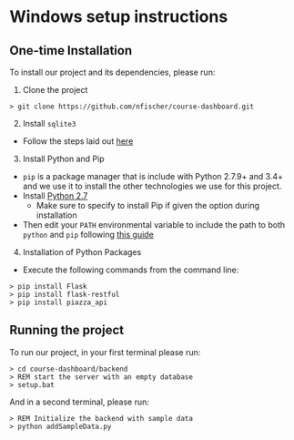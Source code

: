 Windows setup instructions
==========================

One-time Installation
---------------------

To install our project and its dependencies, please run:

1. Clone the project
```batchfile
> git clone https://github.com/nfischer/course-dashboard.git
```

2. Install `sqlite3`
  - Follow the steps laid out
    [here](http://www.tutorialspoint.com/sqlite/sqlite_installation.htm)

3. Install Python and Pip
  - `pip` is a package manager that is include with Python 2.7.9+ and 3.4+ and
    we use it to install the other technologies we use for this project.
  - Install [Python 2.7](https://www.python.org/downloads/windows/)
    - Make sure to specify to install Pip if given the option during
      installation
  - Then edit your `PATH` environmental variable to include the path to both
    `python` and `pip` following [this
    guide](http://www.computerhope.com/issues/ch000549.htm)

4. Installation of Python Packages
  - Execute the following commands from the command line:
```batchfile
> pip install Flask
> pip install flask-restful
> pip install piazza_api
```

Running the project
-------------------

To run our project, in your first terminal please run:

```batchfile
> cd course-dashboard/backend
> REM start the server with an empty database
> setup.bat
```

And in a second terminal, please run:

```batchfile
> REM Initialize the backend with sample data
> python addSampleData.py
```
